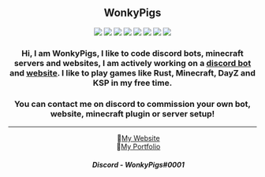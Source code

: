 <h2 align="center"> WonkyPigs </h1> 
<p align="center">
<img src="https://img.shields.io/badge/Python-323330?style=for-the-badge&logo=Python&logoColor=informational"> <img src="https://img.shields.io/badge/HTML5-E34F26?style=for-the-badge&logo=html5&logoColor=white"> <img src="https://img.shields.io/badge/CSS-339933?style=for-the-badge&logo=css3&logoColor=white"> <img src="https://img.shields.io/badge/Java-323330?style=for-the-badge&logo=java&logoColor=white"> <img src="https://img.shields.io/badge/Visual_Studio_Code-0078D4?style=for-the-badge&logo=visual%20studio%20code&logoColor=white"> <img src="https://img.shields.io/badge/MySQL-005C84?style=for-the-badge&logo=mysql&logoColor=white"> <img src="https://img.shields.io/badge/SQLite-07405E?style=for-the-badge&logo=sqlite&logoColor=white"> <img src="https://img.shields.io/badge/Windows-0078D6?style=for-the-badge&logo=windows&logoColor=white">
</p>
<h3 align="center"> Hi, I am WonkyPigs, I like to code discord bots, minecraft servers and websites, I am actively working on a <a href="https://discord.com/oauth2/authorize?client_id=912282357409648660&permissions=277025646672&scope=bot%20applications.commands" target="_blank" rel="noopener noreferrer"> <u>discord bot</u></a> and <a href="https://wonkypigs.github.io/" target="_blank" rel="noopener noreferrer"><u>website</u></a>. I like to play games like Rust, Minecraft, DayZ and KSP in my free time.</h2>
  
<h3 align="center">You can contact me on discord to commission your own bot, website, minecraft plugin or server setup!</h2>
<hr>
  
<ul align="center">📌<a href="https://wonkypigs.github.io/" target="_blank" rel="noopener noreferrer">My Website</a> <br>
<l align="center">📌<a href="https://wonkypigs.github.io/" target="_blank" rel="noopener noreferrer">My Portfolio</a> <br>
  
<footer>
  <h5>Discord - WonkyPigs#0001</h5>
</footer>
